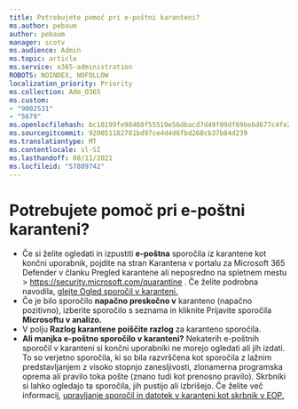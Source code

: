```yaml
---
title: Potrebujete pomoč pri e-poštni karanteni?
ms.author: pebaum
author: pebaum
manager: scotv
ms.audience: Admin
ms.topic: article
ms.service: o365-administration
ROBOTS: NOINDEX, NOFOLLOW
localization_priority: Priority
ms.collection: Adm_O365
ms.custom:
- "9002531"
- "5679"
ms.openlocfilehash: bc10199fe98460f55519e56dbacd7d49f09df89be6d677c4fe2b6b95f529e26d
ms.sourcegitcommit: 920051182781bd97ce4d4d6fbd268cb37b84d239
ms.translationtype: MT
ms.contentlocale: sl-SI
ms.lasthandoff: 08/11/2021
ms.locfileid: "57889742"
---
```

# <a name="need-help-with-email-quarantine"></a>Potrebujete pomoč pri e-poštni karanteni?

- Če si želite ogledati in izpustiti **e-poštna** sporočila iz karantene kot  končni uporabnik, pojdite na stran Karantena v portalu za Microsoft 365 Defender v članku Pregled karantene ali neposredno na spletnem mestu  \>  <https://security.microsoft.com/quarantine> . Če želite podrobna navodila, [glejte Ogled sporočil v karanteni.](https://docs.microsoft.com/microsoft-365/security/office-365-security/find-and-release-quarantined-messages-as-a-user#view-your-quarantined-messages)
- Če je bilo sporočilo **napačno preskočno v** karanteno (napačno pozitivno), izberite sporočilo s seznama in kliknite Prijavite sporočila **Microsoftu v analizo.**
- V polju **Razlog karantene poiščite razlog** za karanteno sporočila. 
- **Ali manjka e-poštno sporočilo v karanteni?** Nekaterih e-poštnih sporočil v karanteni si končni uporabniki ne morejo ogledati ali jih izdati. To so verjetno sporočila, ki so bila razvrščena kot sporočila z lažnim predstavljanjem z visoko stopnjo zanesljivosti, zlonamerna programska oprema ali pravilo toka pošte (znano tudi kot prenosno pravilo). Skrbniki si lahko ogledajo ta sporočila, jih pustijo ali izbrišejo. Če želite več informacij, [upravljanje sporočil in datotek v karanteni kot skrbnik v EOP.](https://docs.microsoft.com/microsoft-365/security/office-365-security/manage-quarantined-messages-and-files)
